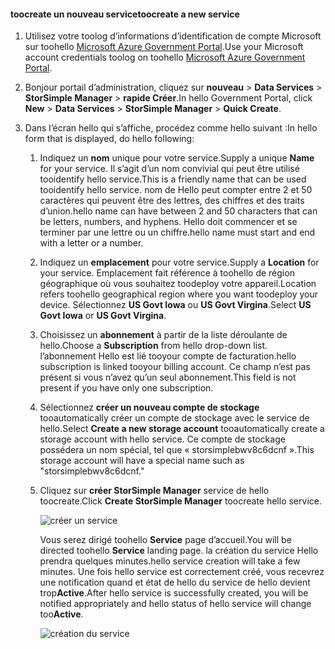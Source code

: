 <!--author=SharS last changed: 9/17/15-->


#### <a name="toocreate-a-new-service"></a><span data-ttu-id="927de-101">toocreate un nouveau service</span><span class="sxs-lookup"><span data-stu-id="927de-101">toocreate a new service</span></span>
1. <span data-ttu-id="927de-102">Utilisez votre toolog d’informations d’identification de compte Microsoft sur toohello [Microsoft Azure Government Portal](https://manage.windowsazure.us/).</span><span class="sxs-lookup"><span data-stu-id="927de-102">Use your Microsoft account credentials toolog on toohello [Microsoft Azure Government Portal](https://manage.windowsazure.us/).</span></span>
2. <span data-ttu-id="927de-103">Bonjour portail d’administration, cliquez sur **nouveau** > **Data Services** > **StorSimple Manager** > **rapide Créer**.</span><span class="sxs-lookup"><span data-stu-id="927de-103">In hello Government Portal, click **New** > **Data Services** > **StorSimple Manager** > **Quick Create**.</span></span>
3. <span data-ttu-id="927de-104">Dans l’écran hello qui s’affiche, procédez comme hello suivant :</span><span class="sxs-lookup"><span data-stu-id="927de-104">In hello form that is displayed, do hello following:</span></span>
   
   1. <span data-ttu-id="927de-105">Indiquez un **nom** unique pour votre service.</span><span class="sxs-lookup"><span data-stu-id="927de-105">Supply a unique **Name** for your service.</span></span> <span data-ttu-id="927de-106">Il s’agit d’un nom convivial qui peut être utilisé tooidentify hello service.</span><span class="sxs-lookup"><span data-stu-id="927de-106">This is a friendly name that can be used tooidentify hello service.</span></span> <span data-ttu-id="927de-107">nom de Hello peut compter entre 2 et 50 caractères qui peuvent être des lettres, des chiffres et des traits d’union.</span><span class="sxs-lookup"><span data-stu-id="927de-107">hello name can have between 2 and 50 characters that can be letters, numbers, and hyphens.</span></span> <span data-ttu-id="927de-108">Hello doit commencer et se terminer par une lettre ou un chiffre.</span><span class="sxs-lookup"><span data-stu-id="927de-108">hello name must start and end with a letter or a number.</span></span>
   2. <span data-ttu-id="927de-109">Indiquez un **emplacement** pour votre service.</span><span class="sxs-lookup"><span data-stu-id="927de-109">Supply a **Location** for your service.</span></span> <span data-ttu-id="927de-110">Emplacement fait référence à toohello de région géographique où vous souhaitez toodeploy votre appareil.</span><span class="sxs-lookup"><span data-stu-id="927de-110">Location refers toohello geographical region where you want toodeploy your device.</span></span> <span data-ttu-id="927de-111">Sélectionnez **US Govt Iowa** ou **US Govt Virgina**.</span><span class="sxs-lookup"><span data-stu-id="927de-111">Select **US Govt Iowa** or **US Govt Virgina**.</span></span>
   3. <span data-ttu-id="927de-112">Choisissez un **abonnement** à partir de la liste déroulante de hello.</span><span class="sxs-lookup"><span data-stu-id="927de-112">Choose a **Subscription** from hello drop-down list.</span></span> <span data-ttu-id="927de-113">l’abonnement Hello est lié tooyour compte de facturation.</span><span class="sxs-lookup"><span data-stu-id="927de-113">hello subscription is linked tooyour billing account.</span></span> <span data-ttu-id="927de-114">Ce champ n’est pas présent si vous n’avez qu’un seul abonnement.</span><span class="sxs-lookup"><span data-stu-id="927de-114">This field is not present if you have only one subscription.</span></span>
   4. <span data-ttu-id="927de-115">Sélectionnez **créer un nouveau compte de stockage** tooautomatically créer un compte de stockage avec le service de hello.</span><span class="sxs-lookup"><span data-stu-id="927de-115">Select **Create a new storage account** tooautomatically create a storage account with hello service.</span></span> <span data-ttu-id="927de-116">Ce compte de stockage possédera un nom spécial, tel que « storsimplebwv8c6dcnf ».</span><span class="sxs-lookup"><span data-stu-id="927de-116">This storage account will have a special name such as "storsimplebwv8c6dcnf."</span></span>
   5. <span data-ttu-id="927de-117">Cliquez sur **créer StorSimple Manager** service de hello toocreate.</span><span class="sxs-lookup"><span data-stu-id="927de-117">Click **Create StorSimple Manager** toocreate hello service.</span></span>
      
       ![créer un service](./media/storsimple-create-new-service-gov/HCS_CreateAService-gov-include.png)
      
      <span data-ttu-id="927de-119">Vous serez dirigé toohello **Service** page d’accueil.</span><span class="sxs-lookup"><span data-stu-id="927de-119">You will be directed toohello **Service** landing page.</span></span> <span data-ttu-id="927de-120">la création du service Hello prendra quelques minutes.</span><span class="sxs-lookup"><span data-stu-id="927de-120">hello service creation will take a few minutes.</span></span> <span data-ttu-id="927de-121">Une fois hello service est correctement créé, vous recevrez une notification quand et état de hello du service de hello devient trop**Active**.</span><span class="sxs-lookup"><span data-stu-id="927de-121">After hello service is successfully created, you will be notified appropriately and hello status of hello service will change too**Active**.</span></span>
      
       ![création du service](./media/storsimple-create-new-service-gov/HCS_StorSimpleManagerServicePage-gov-include.png)


